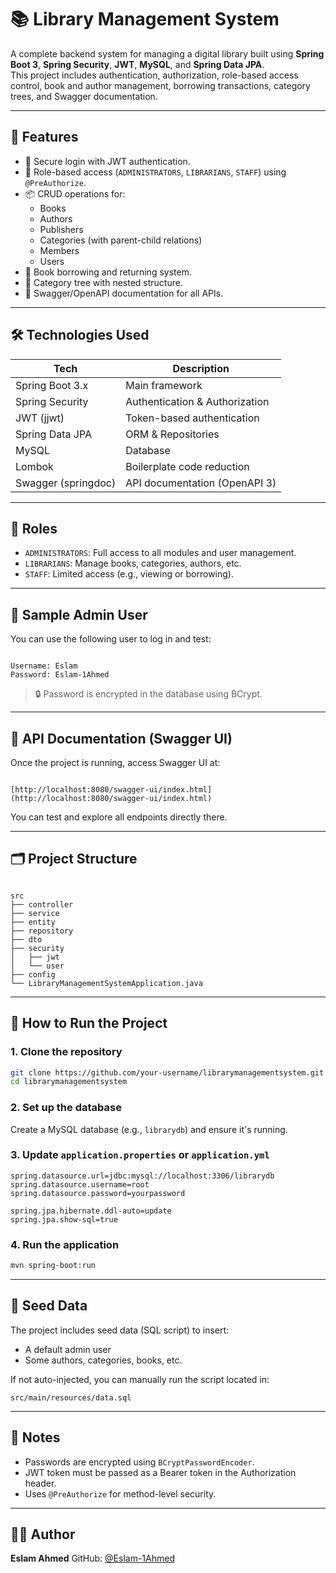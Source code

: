 
# 📚 Library Management System

A complete backend system for managing a digital library built using **Spring Boot 3**, **Spring Security**, **JWT**, **MySQL**, and **Spring Data JPA**.  
This project includes authentication, authorization, role-based access control, book and author management, borrowing transactions, category trees, and Swagger documentation.

---

## 🚀 Features

- 🔐 Secure login with JWT authentication.
- 👥 Role-based access (`ADMINISTRATORS`, `LIBRARIANS`, `STAFF`) using `@PreAuthorize`.
- 📦 CRUD operations for:
  - Books
  - Authors
  - Publishers
  - Categories (with parent-child relations)
  - Members
  - Users
- 📖 Book borrowing and returning system.
- 📑 Category tree with nested structure.
- 🔎 Swagger/OpenAPI documentation for all APIs.

---

## 🛠️ Technologies Used

| Tech                     | Description                       |
|--------------------------|-----------------------------------|
| Spring Boot 3.x          | Main framework                    |
| Spring Security          | Authentication & Authorization   |
| JWT (jjwt)               | Token-based authentication        |
| Spring Data JPA          | ORM & Repositories                |
| MySQL                    | Database                          |
| Lombok                  | Boilerplate code reduction        |
| Swagger (springdoc)     | API documentation (OpenAPI 3)     |

---

## 🔑 Roles

- `ADMINISTRATORS`: Full access to all modules and user management.
- `LIBRARIANS`: Manage books, categories, authors, etc.
- `STAFF`: Limited access (e.g., viewing or borrowing).

---

## 🧪 Sample Admin User

You can use the following user to log in and test:

```

Username: Eslam
Password: Eslam-1Ahmed

```

> 🔒 Password is encrypted in the database using BCrypt.

---

## 🧬 API Documentation (Swagger UI)

Once the project is running, access Swagger UI at:

```

[http://localhost:8080/swagger-ui/index.html](http://localhost:8080/swagger-ui/index.html)

```

You can test and explore all endpoints directly there.

---

## 🗂️ Project Structure

```

src
├── controller
├── service
├── entity
├── repository
├── dto
├── security
│   ├── jwt
│   └── user
├── config
└── LibraryManagementSystemApplication.java

````

---

## 🧾 How to Run the Project

### 1. Clone the repository

```bash
git clone https://github.com/your-username/librarymanagementsystem.git
cd librarymanagementsystem
````

### 2. Set up the database

Create a MySQL database (e.g., `librarydb`) and ensure it's running.

### 3. Update `application.properties` or `application.yml`

```properties
spring.datasource.url=jdbc:mysql://localhost:3306/librarydb
spring.datasource.username=root
spring.datasource.password=yourpassword

spring.jpa.hibernate.ddl-auto=update
spring.jpa.show-sql=true
```

### 4. Run the application

```bash
mvn spring-boot:run
```

---

## 🧩 Seed Data

The project includes seed data (SQL script) to insert:

* A default admin user
* Some authors, categories, books, etc.

If not auto-injected, you can manually run the script located in:

```
src/main/resources/data.sql
```

---

## 📌 Notes

* Passwords are encrypted using `BCryptPasswordEncoder`.
* JWT token must be passed as a Bearer token in the Authorization header.
* Uses `@PreAuthorize` for method-level security.

---

## 👨‍💻 Author

**Eslam Ahmed**
GitHub: [@Eslam-1Ahmed](https://github.com/Eslam-1Ahmed)
